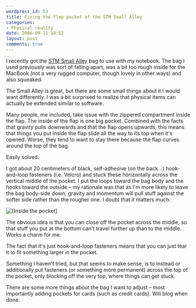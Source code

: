 ```yaml
---
wordpress_id: 53
title: Fixing the flap pocket of the STM Small Alley
categories:
- Physical reality
date: 2006-09-11 10:52
layout: post
comments: true
---
```

I recently got the <a href="http://www.radtech.us/Products/ShoulderBags.aspx#Alley">STM Small Alley</a> bag to use with my notebook. The bag I used previously was sort of falling apart, was a bit too rough inside for the MacBook (not a very rugged computer, though lovely in other ways) and also squeaked.

The Small Alley is great, but there are some small things about it I would want differently. I was a bit surprised to realize that physical items can actually be extended similar to software.

Many people, me included, take issue with the zippered compartment inside the flap. The inside of the flap is one big pocket. Combined with the facts that gravity pulls downwards and that the flap opens upwards, this means that things you put inside the flap slide all the way to its top when it's opened. Worse, they tend to want to stay there because the flap curves around the top of the bag.

Easily solved.

<!--more-->

I got about 20 centimeters of black, self-adhesive (on the back&hellip;) hook-and-loop fasteners (i.e. Velcro) and stuck these horizontally across the vertical middle of the pocket. I put the loops toward the bag body and the hooks toward the outside &ndash; my rationale was that as I'm more likely to leave the bag body-side down, gravity and momentum will pull stuff against the softer side rather than the rougher one. I doubt that it matters much.

<p class="center"><img src="http://henrik.nyh.se/uploads/smallalleyhack.jpg" alt="[Inside the pocket]" class="bordered" /></p>

The obvious idea is that you can close off the pocket across the middle, so that stuff you put at the bottom can't travel further up than to the middle. Works a charm for me.

The fact that it's just hook-and-loop fasteners means that you can just tear it to fit something larger in the pocket.

Something I haven't tried, but that seems to make sense, is to instead or additionally put fasteners (or something more permanent) across the top of the pocket, only blocking off the very top, where things can get stuck.

There are some more things about the bag I want to adjust &ndash; most importantly adding pockets for cards (such as credit cards). Will blog when done.
